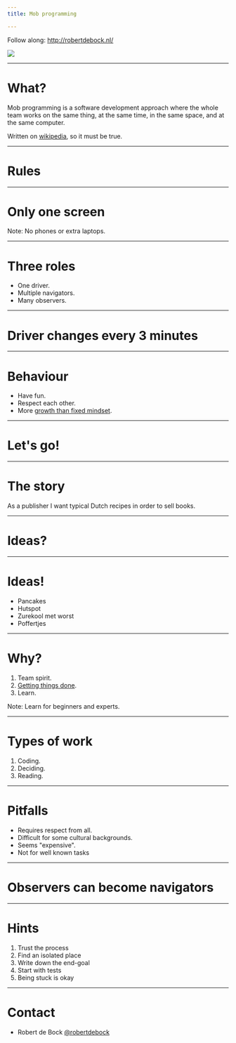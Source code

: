 ```yaml
---
title: Mob programming

---
```


Follow along: http://robertdebock.nl/

<img src="https://api.qrserver.com/v1/create-qr-code/?size=350x350&data=http://robertdebock.nl/presentations/mob-programming/"/>

---

# What?

Mob programming is a software development approach where the whole team works on the same thing, at the same time, in the same space, and at the same computer.

Written on [wikipedia](https://en.wikipedia.org/wiki/Mob_programming), so it must be true.

---

# Rules

----

# Only one screen

Note: No phones or extra laptops.

----

# Three roles

- One driver.
- Multiple navigators.
- Many observers.

----

# Driver changes every 3 minutes

----

# Behaviour

- Have fun.
- Respect each other.
- More [growth than fixed mindset](https://www.mindsetworks.com/science/).

---

# Let's go!

----

# The story

As a publisher I want typical Dutch recipes in order to sell books.

----

# Ideas?

----

# Ideas!

- Pancakes
- Hutspot
- Zurekool met worst
- Poffertjes

---

# Why?

1. Team spirit.
2. [Getting things done](https://en.wikipedia.org/wiki/Getting_Things_Done).
3. Learn.

Note: Learn for beginners and experts.

---

# Types of work

1. Coding.
2. Deciding.
3. Reading.

----

# Pitfalls

- Requires respect from all.
- Difficult for some cultural backgrounds.
- Seems "expensive".
- Not for well known tasks

----

# Observers can become navigators

---

# Hints

1. Trust the process
2. Find an isolated place
3. Write down the end-goal
4. Start with tests
5. Being stuck is okay

---

# Contact

- Robert de Bock [@robertdebock](https://github.com/robertdebock)
